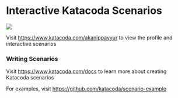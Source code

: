 # Interactive Katacoda Scenarios

[![](http://shields.katacoda.com/katacoda/akanippayyur/count.svg)](https://www.katacoda.com/akanippayyur "Get your profile on Katacoda.com")

Visit https://www.katacoda.com/akanippayyur to view the profile and interactive scenarios

### Writing Scenarios
Visit https://www.katacoda.com/docs to learn more about creating Katacoda scenarios

For examples, visit https://github.com/katacoda/scenario-example
